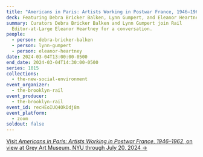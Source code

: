 ```yaml
---
title: "Americans in Paris: Artists Working in Postwar France, 1946–1962"
deck: Featuring Debra Bricker Balken, Lynn Gumpert, and Eleanor Heartney
summary: Curators Debra Bricker Balken and Lynn Gumpert join Rail
  Editor-at-Large Eleanor Heartney for a conversation.
people:
  - person: debra-bricker-balken
  - person: lynn-gumpert
  - person: eleanor-heartney
date: 2024-03-04T13:00:00-0500
end_date: 2024-03-04T14:30:00-0500
series: 1015
collections:
  - the-new-social-environment
event_organizer:
  - the-brooklyn-rail
event_producer:
  - the-brooklyn-rail
event_id: recHEoIUQ4OkDdj8m
event_platform:
  - zoom
soldout: false
---
```

[V﻿isit *Americans in Paris: Artists Working in Postwar France, 1946–1962*, on view at Grey Art Museum, NYU through July 20, 2024 →](https://greyartgallery.nyu.edu/exhibition/americans-in-paris/)